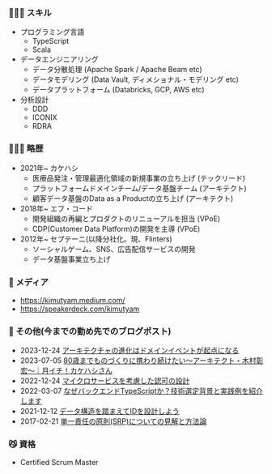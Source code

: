 <!--
**kimutyam/kimutyam** is a ✨ _special_ ✨ repository because its `README.md` (this file) appears on your GitHub profile.

Here are some ideas to get you started:

- 🔭 I’m currently working on ...
- 🌱 I’m currently learning ...
- 👯 I’m looking to collaborate on ...
- 🤔 I’m looking for help with ...
- 💬 Ask me about ...
- 📫 How to reach me: ...
- 😄 Pronouns: ...
- ⚡ Fun fact: ...
-->

### 👨🏻‍💻 スキル

- プログラミング言語
  - TypeScript
  - Scala
- データエンジニアリング
  - データ分散処理 (Apache Spark / Apache Beam etc)
  - データモデリング (Data Vault, ディメショナル・モデリング etc)
  - データプラットフォーム (Databricks, GCP, AWS etc)
- 分析設計
  - DDD
  - ICONIX
  - RDRA

### 🧑🏻‍💼 略歴

- 2021年~ カケハシ
  - 医療品発注・管理最適化領域の新規事業の立ち上げ (テックリード)
  - プラットフォームドメインチーム/データ基盤チーム (アーキテクト)
  - 顧客データ基盤のData as a Productの立ち上げ (アーキテクト)
- 2018年~ エフ・コード 
  - 開発組織の再編とプロダクトのリニューアルを担当  (VPoE)
  - CDP(Customer Data Platform)の開発を主導 (VPoE)
- 2012年~ セプテーニ(以降分社化。現、Flinters)
  - ソーシャルゲーム、SNS、広告配信サービスの開発
  - データ基盤事業立ち上げ

### 🔗 メディア

- https://kimutyam.medium.com/
- https://speakerdeck.com/kimutyam

### 🐶 その他(今までの勤め先でのブログポスト)

- 2023-12-24 [アーキテクチャの進化はドメインイベントが起点になる](https://kakehashi-dev.hatenablog.com/entry/2023/12/24/091000) 
- 2023-07-05 [80歳までものづくりに携わり続けたい〜アーキテクト・木村彰宏〜｜月イチ！カケハシさん](https://blog.kakehashi.life/n/n2ea5f0ad663d)
- 2022-12-24 [マイクロサービスを考慮した認可の設計](https://kakehashi-dev.hatenablog.com/entry/2022/12/24/000000) 
- 2022-03-07 [なぜバックエンドTypeScriptか？技術選定背景と実践例を紹介します](https://kakehashi-dev.hatenablog.com/entry/2022/03/07/100000)
- 2021-12-12 [データ構造を踏まえてIDを設計しよう](https://kakehashi-dev.hatenablog.com/entry/2021/12/12/080000) 
- 2017-02-21 [単一責任の原則(SRP)についての見解と方法論](https://blog.flinters.co.jp/entry/2017/02/21/164127)

### 😼 資格

- Certified Scrum Master
